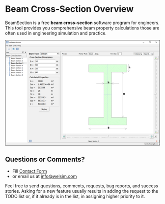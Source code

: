 # Beam Cross-Section Overview
BeamSection is a free **beam cross-section** software program for engineers. This tool provides you comprehensive beam property calculations those are often used in engineering simulation and practice.

![finite_element_analysis_curvefit_gui](../img/beamsection/beamsection_overview.png "BeamSection user interface")


<!-- 
Curve fitting is one of the most widely used analysis methods in science and technology. Curve fitting examines the relationship between one or more predictors (independent variables) and a response variable (dependent variable), with the goal of defining a "best fit" model of the relationship. It is reportedly used in crystallography, chromatography, photoluminescence and photoelectron spectroscopy, infrared, Raman spectroscopy, and finite element analysis. 

## Specification
The system requirements for running CurveFitter are given in the table below.

| Specification | Description |
| ------------- | ----------- |
| Operation system | Microsoft Windows 7 to 10; 64-bit |
| Physical memory | At least 4 GB |
| Import/Export file format | Plain text, Excel |

The supported functions/curves are listed in the table below.

| Category | Materials |
| -------- | --------- |
| Basic | Straight line, Natural logarithm, Exponential, Power, Gaussian |
| Polynomial | 2nd-5th Order Polynomial |
| Nonlinear | Symmetrical Sigmoidal, Asymmetrical Sigmoidal, Rectangular Hyperbola, Basic Exponential, Half-Life Exponential, Proportional Rate Growth or Decrease |
| Hyperelastic material model | Arruda-Boyce, Gent, Mooney-Rivlin 2 3 5 and 9 Parameters, Neo-Hookean, 1st-3rd Order Ogden, 1st-3rd Order Polynomial, 1st-3rd Order Yeoh |
| Electromagnetic Core loss Model | Electrical Steel, Power Ferrite (Steinmetz) |



## Linear, Polynomial Regression
Linear and Polynomial regressions in CurveFitter make use of the least-square method to fit a linear model function or a polynomial model function to data, respectively.

![finite_element_analysis_curvefit_polynomial](../img/curvefitter/curve_fitter_polynomial.png "Polynomial curve fitting in CurveFitter")

## Magnetic Core Loss Model Fitting
Core Loss Model fitting tool enables you to fit the parameters in estimating energy loss analysis. The tabular data window contains both regular tables and sub-tables for you to input multiple frequency-based data. The chart supports the logarithmic axis to better review the frequency-based curves.

![finite_element_analysis_curvefit_coreloss](../img/curvefitter/curve_fitter_coreloss.png "Core Loss curve fitting example in CurveFitter") -->



## Questions or Comments?

* Fill [Contact Form](https://us15.list-manage.com/contact-form?u=90ac76843a62679589273ff26&form_id=f0bf197ab18ebb8a81cfae29896b0ecb)
* or email us at [info@welsim.com](mailto:info@welsim.com)

Feel free to send questions, comments, requests, bug reports, and success stories. Asking for a new feature usually results in adding the request to the TODO list or, if it already is in the list, in assigning higher priority to it.

